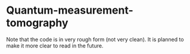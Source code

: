 # Quantum-measurement-tomography

Note that the code is in very rough form (not very clean). It is planned to make it more clear to read in the future.
